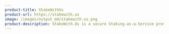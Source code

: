 ```yaml
---
product-title: StakeWithUs
product-url: https://stakewith.us
image: /images/output_md/stakewith.us.png
product-description: StakeWith.Us is a secure Staking-as-a-Service provider for high quality, Proof-of-Stake based protocols such as Cosmos Network and Loom Network. [Interview with Oliver Wee, CTO, and Co-Founder of StakeWith.Us](/stakewithus).
---
```

